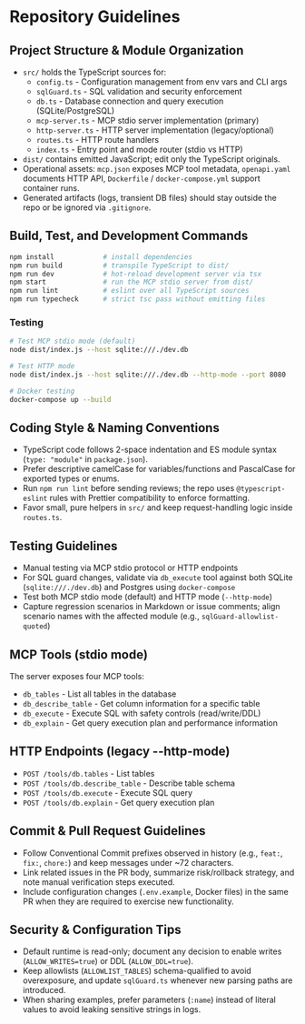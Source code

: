 # Repository Guidelines

## Project Structure & Module Organization
- `src/` holds the TypeScript sources for:
  - `config.ts` - Configuration management from env vars and CLI args
  - `sqlGuard.ts` - SQL validation and security enforcement
  - `db.ts` - Database connection and query execution (SQLite/PostgreSQL)
  - `mcp-server.ts` - MCP stdio server implementation (primary)
  - `http-server.ts` - HTTP server implementation (legacy/optional)
  - `routes.ts` - HTTP route handlers
  - `index.ts` - Entry point and mode router (stdio vs HTTP)
- `dist/` contains emitted JavaScript; edit only the TypeScript originals.
- Operational assets: `mcp.json` exposes MCP tool metadata, `openapi.yaml` documents HTTP API, `Dockerfile` / `docker-compose.yml` support container runs.
- Generated artifacts (logs, transient DB files) should stay outside the repo or be ignored via `.gitignore`.

## Build, Test, and Development Commands
```bash
npm install            # install dependencies
npm run build          # transpile TypeScript to dist/
npm run dev            # hot-reload development server via tsx
npm start              # run the MCP stdio server from dist/
npm run lint           # eslint over all TypeScript sources
npm run typecheck      # strict tsc pass without emitting files
```

### Testing
```bash
# Test MCP stdio mode (default)
node dist/index.js --host sqlite:///./dev.db

# Test HTTP mode
node dist/index.js --host sqlite:///./dev.db --http-mode --port 8080

# Docker testing
docker-compose up --build
```

## Coding Style & Naming Conventions
- TypeScript code follows 2-space indentation and ES module syntax (`type: "module"` in `package.json`).
- Prefer descriptive camelCase for variables/functions and PascalCase for exported types or enums.
- Run `npm run lint` before sending reviews; the repo uses `@typescript-eslint` rules with Prettier compatibility to enforce formatting.
- Favor small, pure helpers in `src/` and keep request-handling logic inside `routes.ts`.

## Testing Guidelines
- Manual testing via MCP stdio protocol or HTTP endpoints
- For SQL guard changes, validate via `db_execute` tool against both SQLite (`sqlite:///./dev.db`) and Postgres using `docker-compose`
- Test both MCP stdio mode (default) and HTTP mode (`--http-mode`)
- Capture regression scenarios in Markdown or issue comments; align scenario names with the affected module (e.g., `sqlGuard-allowlist-quoted`)

## MCP Tools (stdio mode)
The server exposes four MCP tools:
- `db_tables` - List all tables in the database
- `db_describe_table` - Get column information for a specific table
- `db_execute` - Execute SQL with safety controls (read/write/DDL)
- `db_explain` - Get query execution plan and performance information

## HTTP Endpoints (legacy --http-mode)
- `POST /tools/db.tables` - List tables
- `POST /tools/db.describe_table` - Describe table schema
- `POST /tools/db.execute` - Execute SQL query
- `POST /tools/db.explain` - Get query execution plan

## Commit & Pull Request Guidelines
- Follow Conventional Commit prefixes observed in history (e.g., `feat:`, `fix:`, `chore:`) and keep messages under ~72 characters.
- Link related issues in the PR body, summarize risk/rollback strategy, and note manual verification steps executed.
- Include configuration changes (`.env.example`, Docker files) in the same PR when they are required to exercise new functionality.

## Security & Configuration Tips
- Default runtime is read-only; document any decision to enable writes (`ALLOW_WRITES=true`) or DDL (`ALLOW_DDL=true`).
- Keep allowlists (`ALLOWLIST_TABLES`) schema-qualified to avoid overexposure, and update `sqlGuard.ts` whenever new parsing paths are introduced.
- When sharing examples, prefer parameters (`:name`) instead of literal values to avoid leaking sensitive strings in logs.
